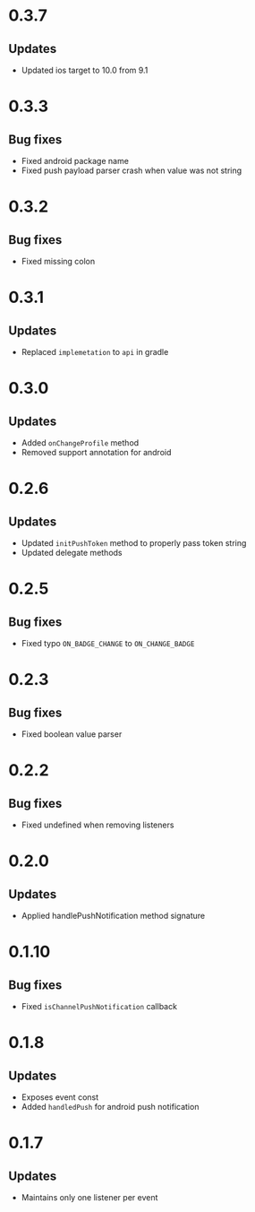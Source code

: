 # 0.3.7
## Updates
* Updated ios target to 10.0 from 9.1

# 0.3.3
## Bug fixes
* Fixed android package name
* Fixed push payload parser crash when value was not string

# 0.3.2
## Bug fixes
* Fixed missing colon

# 0.3.1
## Updates
* Replaced `implemetation` to `api` in gradle

# 0.3.0
## Updates
* Added `onChangeProfile` method
* Removed support annotation for android

# 0.2.6
## Updates
* Updated `initPushToken` method to properly pass token string
* Updated delegate methods

# 0.2.5
## Bug fixes 
* Fixed typo `ON_BADGE_CHANGE` to `ON_CHANGE_BADGE`

# 0.2.3
## Bug fixes
* Fixed boolean value parser

# 0.2.2
## Bug fixes
* Fixed undefined when removing listeners

# 0.2.0
## Updates
* Applied handlePushNotification method signature

# 0.1.10
## Bug fixes
* Fixed `isChannelPushNotification` callback

# 0.1.8
## Updates
* Exposes event const
* Added `handledPush` for android push notification

# 0.1.7
## Updates
* Maintains only one listener per event
